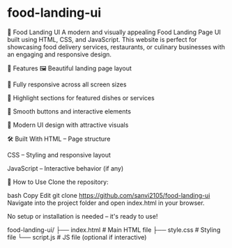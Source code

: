 # food-landing-ui
🍔 Food Landing UI
A modern and visually appealing Food Landing Page UI built using HTML, CSS, and JavaScript. This website is perfect for showcasing food delivery services, restaurants, or culinary businesses with an engaging and responsive design.

🌟 Features
🖼️ Beautiful landing page layout

📱 Fully responsive across all screen sizes

🍕 Highlight sections for featured dishes or services

🔘 Smooth buttons and interactive elements

🎨 Modern UI design with attractive visuals

🛠️ Built With
HTML – Page structure

CSS – Styling and responsive layout

JavaScript – Interactive behavior (if any)

🚀 How to Use
Clone the repository:

bash
Copy
Edit
git clone https://github.com/sanvi2105/food-landing-ui
Navigate into the project folder and open index.html in your browser.

No setup or installation is needed – it's ready to use!

food-landing-ui/
├── index.html       # Main HTML file
├── style.css        # Styling file
└── script.js        # JS file (optional if interactive)
